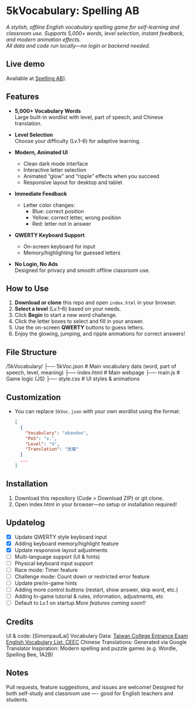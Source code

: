 # 5kVocabulary: Spelling AB

*A stylish, offline English vocabulary spelling game for self-learning and classroom use.
Supports 5,000+ words, level selection, instant feedback, and modern animation effects.  
All data and code run locally—no login or backend needed.*

## Live demo

Available at [Spelling AB](https://simonpaullai.github.io/5kVocabulary/)].

## Features

- **5,000+ Vocabulary Words**  
  Large built-in wordlist with level, part of speech, and Chinese translation.

- **Level Selection**  
  Choose your difficulty (Lv.1–6) for adaptive learning.

- **Modern, Animated UI**  
  - Clean dark mode interface  
  - Interactive letter selection  
  - Animated “glow” and “ripple” effects when you succeed  
  - Responsive layout for desktop and tablet

- **Immediate Feedback**  
  - Letter color changes:  
    - Blue: correct position  
    - Yellow: correct letter, wrong position  
    - Red: letter not in answer

- **QWERTY Keyboard Support**
  - On-screen keyboard for input
  - Memory/highlighting for guessed letters

- **No Login, No Ads**  
  Designed for privacy and smooth offline classroom use.

## How to Use

1. **Download or clone** this repo and open `index.html` in your browser.
2. **Select a level** (Lv.1–6) based on your needs.
3. Click **Begin** to start a new word challenge.
4. Click the letter boxes to select and fill in your answer.
5. Use the on-screen **QWERTY** buttons to guess letters.
6. Enjoy the glowing, jumping, and ripple animations for correct answers!

## File Structure

/5kVocabulary/
├── 5kVoc.json # Main vocabulary data (word, part of speech, level, meaning)
├── index.html # Main webpage
├── main.js # Game logic (JS)
├── style.css # UI styles & animations

## Customization

- You can replace `5kVoc.json` with your own wordlist using the format:
  ```json
  [
    {
      "Vocabulary": "abandon",
      "PoS": "v.",
      "Level": "4",
      "Translation": "放棄"
    }
    ...
  ]

## Installation

1. Download this repository (Code > Download ZIP) or git clone.
2. Open index.html in your browser—no setup or installation required!

## Updatelog
- [x] Update QWERTY style keyboard input
- [x] Adding keyboard memory/highlight feature
- [x] Update responsive layout adjustments
- [ ] Multi-language support (UI & hints)
- [ ] Physical keyboard input support
- [ ] Race mode: Timer feature
- [ ] Challenge mode: Count down or restricted error feature
- [ ] Update pre/in-game hints
- [ ] Adding more control buttons (restart, show answer, skip word, etc.)
- [ ] Adding In-game tutorial & rules, information, adjustments, etc
- [ ] Default to Lv.1 on startup
*More features coming soon!!*

## Credits

UI & code: [SimonpaulLai]
Vocabulary Data: [Taiwan College Entrance Exam English Vocabulary List, CEEC](https://www.ceec.edu.tw/SourceUse/ce37/ce37.htm)
Chinese Translations: Generated via Google Translator
Inspiration: Modern spelling and puzzle games (e.g. Wordle, Spelling Bee, 1A2B)

## Notes

Pull requests, feature suggestions, and issues are welcome!
Designed for both self-study and classroom use —- good for English teachers and students.

